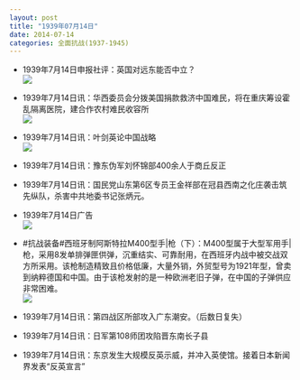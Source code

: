 ```yaml
---
layout: post
title: "1939年07月14日"
date: 2014-07-14
categories: 全面抗战(1937-1945)
---
```


<meta name="referrer" content="no-referrer" />

- 1939年7月14日申报社评：英国对远东能否中立？ <br/><img src="https://ww2.sinaimg.cn/large/aca367d8jw1eicou0m7dfj20pe0ybnh7.jpg" />

- 1939年7月14日讯：华西委员会分拨美国捐款救济中国难民，将在重庆筹设霍乱隔离医院，建合作农村难民收容所 <br/><img src="https://ww3.sinaimg.cn/large/aca367d8jw1eicn3g80u2j20bj0black.jpg" />

- 1939年7月14日讯：叶剑英论中国战略 <br/><img src="https://ww4.sinaimg.cn/large/aca367d8jw1eicld1uw65j203s07odgd.jpg" />

- 1939年7月14日讯：豫东伪军刘怀锦部400余人于商丘反正 

- 1939年7月14日讯：国民党山东第6区专员王金祥部在冠县西南之化庄袭击筑先纵队，杀害中共地委书记张炳元。  

- 1939年7月14日广告 <br/><img src="https://ww3.sinaimg.cn/large/aca367d8jw1eic5reotj6j20kv0hbq94.jpg" />

- #抗战装备#西班牙制阿斯特拉M400型手|枪（下）：M400型属于大型军用手|枪，采用8发单排弹匣供弹，沉重结实、可靠耐用，在西班牙内战中被交战双方所采用。该枪制造精致且价格低廉，大量外销，外贸型号为1921年型，曾卖到纳粹德国和中国。由于该枪发射的是一种欧洲老旧子弹，在中国的子弹供应非常困难。 <br/><img src="https://ww3.sinaimg.cn/large/aca367d8jw1eic3g15djzj206f0ls76f.jpg" />

- 1939年7月14日讯：第四战区所部攻入广东潮安。（后数日复失） 

- 1939年7月14日讯：日军第108师团攻陷晋东南长子县 

- 1939年7月14日讯：东京发生大规模反英示威，并冲入英使馆。接着日本新闻界发表“反英宣言” 

